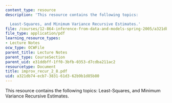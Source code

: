 ```yaml
---
content_type: resource
description: 'This resource contains the following topics:

  Least-Squares, and Minimum Variance Recursive Estimates.'
file: /courses/12-864-inference-from-data-and-models-spring-2005/a321db74ecb7383161d362b9b1d85b80_improv_recur_2_8.pdf
file_type: application/pdf
learning_resource_types:
- Lecture Notes
ocw_type: OCWFile
parent_title: Lecture Notes
parent_type: CourseSection
parent_uid: e31ddbff-1ff0-3bfb-0353-d7cdba211ac2
resourcetype: Document
title: improv_recur_2_8.pdf
uid: a321db74-ecb7-3831-61d3-62b9b1d85b80
---
```

This resource contains the following topics:
Least-Squares, and Minimum Variance Recursive Estimates.

